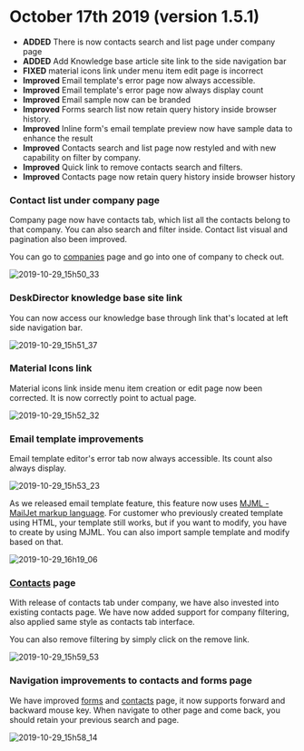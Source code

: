 # October 17th 2019 (version 1.5.1)

* **ADDED** There is now contacts search and list page under company page
* **ADDED** Add Knowledge base article site link to the side navigation bar
* **FIXED** material icons link under menu item edit page is incorrect
* **Improved** Email template's error page now always accessible. 
* **Improved** Email template's error page now always display count
* **Improved** Email sample now can be branded
* **Improved** Forms search list now retain query history inside browser history.
* **Improved** Inline form's email template preview now have sample data to enhance the result
* **Improved** Contacts search and list page now restyled and with new capability on filter by company.
* **Improved** Quick link to remove contacts search and filters.
* **Improved** Contacts page now retain query history inside browser history

### Contact list under company page
Company page now have contacts tab, which list all the contacts belong to that company. You can also search and filter inside. Contact list visual and pagination also been improved.

You can go to [companies](../../../portal/companies) page and go into one of company to check out.

![2019-10-29_15h50_33](https://user-images.githubusercontent.com/1712143/67734220-54089400-fa65-11e9-9274-b62943e57a6a.png)

### DeskDirector knowledge base site link
You can now access our knowledge base through link that's located at left side navigation bar.

![2019-10-29_15h51_37](https://user-images.githubusercontent.com/1712143/67734227-57038480-fa65-11e9-94c5-baeeb840e900.png)

### Material Icons link
Material icons link inside menu item creation or edit page now been corrected. It is now correctly point to actual page.

![2019-10-29_15h52_32](https://user-images.githubusercontent.com/1712143/67734267-6e427200-fa65-11e9-950f-38ad37f1937b.png)

### Email template improvements
Email template editor's error tab now always accessible. Its count also always display.

![2019-10-29_15h53_23](https://user-images.githubusercontent.com/1712143/67734277-77cbda00-fa65-11e9-8a8a-664cd35a6229.png)

As we released email template feature, this feature now uses [MJML - MailJet markup language](https://mjml.io/). For customer who previously created template using HTML, your template still works, but if you want to modify, you have to create by using MJML. You can also import sample template and modify based on that.

![2019-10-29_16h19_06](https://user-images.githubusercontent.com/1712143/67735192-41438e80-fa68-11e9-87cd-087ce7b3e1cb.png)

### [Contacts](../../../portal/contacts) page
With release of contacts tab under company, we have also invested into existing contacts page. We have now added support for company filtering, also applied same style as contacts tab interface.

You can also remove filtering by simply click on the remove link.

![2019-10-29_15h59_53](https://user-images.githubusercontent.com/1712143/67734285-84503280-fa65-11e9-99e6-1e30e8555226.png)

### Navigation improvements to contacts and forms page
We have improved [forms](../../../system/forms) and [contacts](../../../portal/contacts) page, it now supports forward and backward mouse key. When navigate to other page and come back, you should retain your previous search and page.

![2019-10-29_15h58_14](https://user-images.githubusercontent.com/1712143/67734561-44d61600-fa66-11e9-9fd4-a6845ba31f56.gif)
